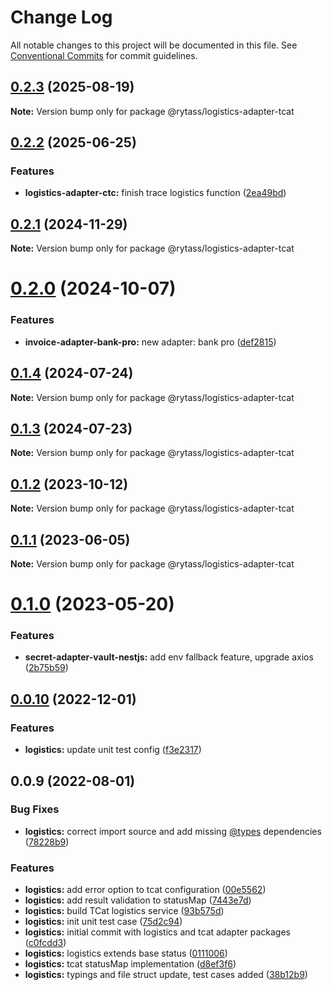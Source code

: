 # Change Log

All notable changes to this project will be documented in this file.
See [Conventional Commits](https://conventionalcommits.org) for commit guidelines.

## [0.2.3](https://github.com/Rytass/Utils/compare/@rytass/logistics-adapter-tcat@0.2.2...@rytass/logistics-adapter-tcat@0.2.3) (2025-08-19)

**Note:** Version bump only for package @rytass/logistics-adapter-tcat

## [0.2.2](https://github.com/Rytass/Utils/compare/@rytass/logistics-adapter-tcat@0.2.1...@rytass/logistics-adapter-tcat@0.2.2) (2025-06-25)

### Features

- **logistics-adapter-ctc:** finish trace logistics function ([2ea49bd](https://github.com/Rytass/Utils/commit/2ea49bd8fc3084d0520a6f68d92a400bef084723))

## [0.2.1](https://github.com/Rytass/Utils/compare/@rytass/logistics-adapter-tcat@0.2.0...@rytass/logistics-adapter-tcat@0.2.1) (2024-11-29)

**Note:** Version bump only for package @rytass/logistics-adapter-tcat

# [0.2.0](https://github.com/Rytass/Utils/compare/@rytass/logistics-adapter-tcat@0.1.4...@rytass/logistics-adapter-tcat@0.2.0) (2024-10-07)

### Features

- **invoice-adapter-bank-pro:** new adapter: bank pro ([def2815](https://github.com/Rytass/Utils/commit/def281507eaa30fef550467b3fad6632e152ce17))

## [0.1.4](https://github.com/Rytass/Utils/compare/@rytass/logistics-adapter-tcat@0.1.3...@rytass/logistics-adapter-tcat@0.1.4) (2024-07-24)

**Note:** Version bump only for package @rytass/logistics-adapter-tcat

## [0.1.3](https://github.com/Rytass/Utils/compare/@rytass/logistics-adapter-tcat@0.1.2...@rytass/logistics-adapter-tcat@0.1.3) (2024-07-23)

**Note:** Version bump only for package @rytass/logistics-adapter-tcat

## [0.1.2](https://github.com/Rytass/Utils/compare/@rytass/logistics-adapter-tcat@0.1.1...@rytass/logistics-adapter-tcat@0.1.2) (2023-10-12)

**Note:** Version bump only for package @rytass/logistics-adapter-tcat

## [0.1.1](https://github.com/Rytass/Utils/compare/@rytass/logistics-adapter-tcat@0.1.0...@rytass/logistics-adapter-tcat@0.1.1) (2023-06-05)

**Note:** Version bump only for package @rytass/logistics-adapter-tcat

# [0.1.0](https://github.com/Rytass/Utils/compare/@rytass/logistics-adapter-tcat@0.0.10...@rytass/logistics-adapter-tcat@0.1.0) (2023-05-20)

### Features

- **secret-adapter-vault-nestjs:** add env fallback feature, upgrade axios ([2b75b59](https://github.com/Rytass/Utils/commit/2b75b59926ad024a8c549bfdecaf49835df5a6f5))

## [0.0.10](https://github.com/Rytass/Utils/compare/@rytass/logistics-adapter-tcat@0.0.9...@rytass/logistics-adapter-tcat@0.0.10) (2022-12-01)

### Features

- **logistics:** update unit test config ([f3e2317](https://github.com/Rytass/Utils/commit/f3e23175c95a45ace1315e9918170c5674d12417))

## 0.0.9 (2022-08-01)

### Bug Fixes

- **logistics:** correct import source and add missing [@types](https://github.com/types) dependencies ([78228b9](https://github.com/Rytass/Utils/commit/78228b9abd7f153f67687f6de2f0612dcb45fa77))

### Features

- **logistics:** add error option to tcat configuration ([00e5562](https://github.com/Rytass/Utils/commit/00e5562a3ab260c0b5db199c1a94e06a09ea2c1e))
- **logistics:** add result validation to statusMap ([7443e7d](https://github.com/Rytass/Utils/commit/7443e7dc766c2f0503bbdeb23a2918d8810cd8a8))
- **logistics:** build TCat logistics service ([93b575d](https://github.com/Rytass/Utils/commit/93b575d20ce952d6c5bb0ac21372366646c77389))
- **logistics:** init unit test case ([75d2c94](https://github.com/Rytass/Utils/commit/75d2c941ad146665f4ee11eb9276f7977e93a7f6))
- **logistics:** initial commit with logistics and tcat adapter packages ([c0fcdd3](https://github.com/Rytass/Utils/commit/c0fcdd3dc559915ed78a657e88bfaf84555a3f55))
- **logistics:** logistics extends base status ([0111006](https://github.com/Rytass/Utils/commit/011100627f4a0b6fedee6af2de3e4f19113502e6))
- **logistics:** tcat statusMap implementation ([d8ef3f6](https://github.com/Rytass/Utils/commit/d8ef3f63597dbe3bf508ae31d2af83fcec7dfcb3))
- **logistics:** typings and file struct update, test cases added ([38b12b9](https://github.com/Rytass/Utils/commit/38b12b922ad06de96cf2a080cf02d8142aff41b3))
